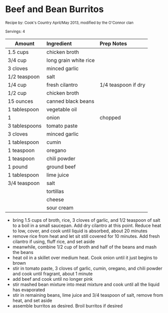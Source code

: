 # Beef and Bean Burritos

<small>Recipe by: Cook's Country April/May 2013, modified by the O'Connor clan</small>

<small>Servings: 4</small>

| Amount        | Ingredient            | Prep Notes          |
| ------------- | :-------------------- | :------------------ |
| 1.5 cups      | chicken broth         |                     |
| 3/4 cup       | long grain white rice |                     |
| 3 cloves      | minced garlic         |                     |
| 1/2 teaspoon  | salt                  |                     |
| 1/4 cup       | fresh cilantro        | 1/4 teaspoon if dry |
| 1/2 cup       | chicken broth         |                     |
| 15 ounces     | canned black beans    |                     |
| 1 tablespoon  | vegetable oil         |                     |
| 1             | onion                 | chopped             |
| 3 tablespoons | tomato paste          |                     |
| 3 cloves      | minced garlic         |                     |
| 1 tablespoon  | cumin                 |                     |
| 1 teaspoon    | oregano               |                     |
| 1 teaspoon    | chili powder          |                     |
| 1 pound       | ground beef           |                     |
| 1 tablespoon  | lime juice            |                     |
| 3/4 teaspoon  | salt                  |                     |
|               | tortillas             |                     |
|               | cheese                |                     |
|               | sour cream            |                     |

- bring 1.5 cups of broth, rice, 3 cloves of garlic, and 1/2 teaspoon of salt to a boil in a small saucepan. Add dry cilantro at this point. Reduce heat to low, cover, and cook until liquid is absorbed, about 20 minutes
- remove rice from heat and let sit still covered for 10 minutes. Add fresh cilantro if using, fluff rice, and set aside
- meanwhile, combine 1/2 cup of broth and half of the beans and mash the beans
- heat oil in a skillet over medium heat. Cook onion until it just begins to brown
- stir in tomato paste, 3 cloves of garlic, cumin, oregano, and chili powder and cook until fragrant, about 1 minute
- add beef and cook until no longer pink
- stir mashed bean mixture into meat mixture and cook until all the liquid has evaporated
- stir in remaining beans, lime juice and 3/4 teaspoon of salt, remove from heat, and set aside
- assemble burritos as desired. Broil burritos if desired

